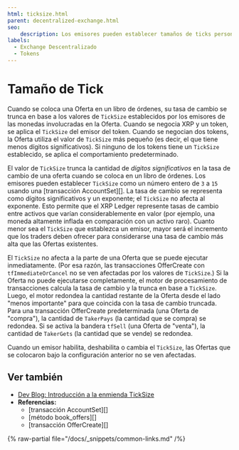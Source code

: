 ```yaml
---
html: ticksize.html
parent: decentralized-exchange.html
seo:
    description: Los emisores pueden establecer tamaños de ticks personalizados para las monedas para reducir la rotación de libros de pedidos por diferencias minúsculas en los tipos de cambio.
labels:
  - Exchange Descentralizado
  - Tokens
---
```

# Tamaño de Tick

Cuando se coloca una Oferta en un libro de órdenes, su tasa de cambio se trunca en base a los valores de `TickSize` establecidos por los emisores de las monedas involucradas en la Oferta. Cuando se negocia XRP y un token, se aplica el `TickSize` del emisor del token. Cuando se negocian dos tokens, la Oferta utiliza el valor de `TickSize` más pequeño (es decir, el que tiene menos dígitos significativos). Si ninguno de los tokens tiene un `TickSize` establecido, se aplica el comportamiento predeterminado.

El valor de `TickSize` trunca la cantidad de _dígitos significativos_ en la tasa de cambio de una oferta cuando se coloca en un libro de órdenes. Los emisores pueden establecer `TickSize` como un número entero de `3` a `15` usando una [transacción AccountSet][]. La tasa de cambio se representa como dígitos significativos y un exponente; el `TickSize` no afecta al exponente. Esto permite que el XRP Ledger represente tasas de cambio entre activos que varían considerablemente en valor (por ejemplo, una moneda altamente inflada en comparación con un activo raro). Cuanto menor sea el `TickSize` que establezca un emisor, mayor será el incremento que los traders deben ofrecer para considerarse una tasa de cambio más alta que las Ofertas existentes.

El `TickSize` no afecta a la parte de una Oferta que se puede ejecutar inmediatamente. (Por esa razón, las transacciones OfferCreate con `tfImmediateOrCancel` no se ven afectadas por los valores de `TickSize`.) Si la Oferta no puede ejecutarse completamente, el motor de procesamiento de transacciones calcula la tasa de cambio y la trunca en base a `TickSize`. Luego, el motor redondea la cantidad restante de la Oferta desde el lado "menos importante" para que coincida con la tasa de cambio truncada. Para una transacción OfferCreate predeterminada (una Oferta de "compra"), la cantidad de `TakerPays` (la cantidad que se compra) se redondea. Si se activa la bandera `tfSell` (una Oferta de "venta"), la cantidad de `TakerGets` (la cantidad que se vende) se redondea.

Cuando un emisor habilita, deshabilita o cambia el `TickSize`, las Ofertas que se colocaron bajo la configuración anterior no se ven afectadas.

## Ver también

- [Dev Blog: Introducción a la enmienda TickSize](https://xrpl.org/blog/2017/ticksize-voting.html#ticksize-amendment-overview)
- **Referencias:**
    - [transacción AccountSet][]
    - [método book_offers][]
    - [transacción OfferCreate][]

{% raw-partial file="/docs/_snippets/common-links.md" /%}
